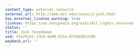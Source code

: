```yaml
---
content_type: external-resource
external_url: http://web.mit.edu/cocosci/josh.html
has_external_license_warning: true
license: https://en.wikipedia.org/wiki/All_rights_reserved
status: ''
title: Josh Tenenbaum
uid: 55a25c61-17b4-4e00-921a-87146db52186
wayback_url: ''
---
```

